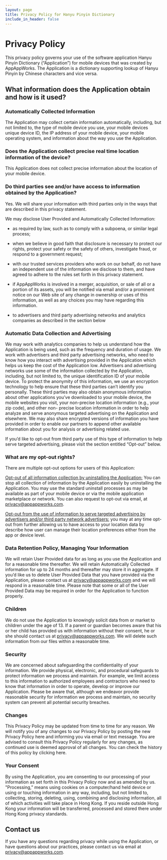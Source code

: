 ```yaml
---
layout: page
title: Privacy Policy for Hanyu Pinyin Dictionary
include_in_header: false
---
```


# Privacy Policy
This privacy policy governs your use of the software application Hanyu Pinyin Dictionary (“Application”) for mobile devices that was created by AppAppWorks. The Application is&nbsp;a dictionary supporting lookup of Hanyu Pinyin by Chinese characters and vice versa.&nbsp; 

## What information does the Application obtain and how is it used?

### Automatically Collected Information 



The Application may collect certain information automatically, including, but not limited to, the type of mobile device you use, your mobile devices unique device ID, the IP address of your mobile device, your mobile operating system, and information about the way you use the Application. 

 

### Does the Application collect precise real time location information of the device?

This Application does not collect precise information about the location of your mobile device. 

 

### Do third parties see and/or have access to information obtained by the Application?

Yes. We will share your information with third parties only in the ways that are described in this privacy statement.

We may disclose User Provided and Automatically Collected Information:

- as required by law, such as to comply with a subpoena, or similar legal process;

- when we believe in good faith that disclosure is necessary to protect our rights, protect your safety or the safety of others, investigate fraud, or respond to a government request;

- with our trusted services providers who work on our behalf, do not have an independent use of the information we disclose to them, and have agreed to adhere to the rules set forth in this privacy statement.

- if AppAppWorks is involved in a merger, acquisition, or sale of all or a portion of its assets, you will be notified via email and/or a prominent notice on our Web site of any change in ownership or uses of this information, as well as any choices you may have regarding this information.

- to advertisers and third party advertising networks and analytics companies as described in the section below
 

### Automatic Data Collection and Advertising

We may work with analytics companies to help us understand how the Application is being used, such as the frequency and duration of usage. We work with advertisers and third party advertising networks, who need to know how you interact with advertising provided in the Application which helps us keep the cost of the Application low. Advertisers and advertising networks use some of the information collected by the Application, including, but not limited to, the unique identification ID of your mobile device. To protect the anonymity of this information, we use an encryption technology to help ensure that these third parties can’t identify you personally. These third parties may also obtain anonymous information about other applications you’ve downloaded to your mobile device, the mobile websites you visit, your non-precise location information (e.g., your zip code), and other non- precise location information in order to help analyze and serve anonymous targeted advertising on the Application and elsewhere. We may also share encrypted versions of information you have provided in order to enable our partners to append other available information about you for analysis or advertising related use. 

If you’d like to opt-out from third party use of this type of information to help serve targeted advertising, please visit the section entitled “Opt-out” below. 

### What are my opt-out rights?

There are multiple opt-out options for users of this Application:    

<u>Opt-out of all information collection by uninstalling the Application:</u> You can stop all collection of information by the Application easily by uninstalling the Application. You may use the standard uninstall processes as may be available as part of your mobile device or via the mobile application marketplace or network. You can also request to opt-out via email, at [privacy@appappworks.com](mailto:privacy@appappworks.com).

<u>Opt-out from the use of information to serve targeted advertising by advertisers and/or third party network advertisers:</u> you may at any time opt-out from further allowing us to have access to your location data by describe how user can manage their location preferences either from the app or device level. 

 

  

### Data Retention Policy, Managing Your Information

We will retain User Provided data for as long as you use the Application and for a reasonable time thereafter. We will retain Automatically Collected information for up to 24 months and thereafter may store it in aggregate. If you’d like us to delete User Provided Data that you have provided via the Application, please contact us at [privacy@appappworks.com](mailto:privacy@appappworks.com) and we will respond in a reasonable time. Please note that some or all of the User Provided Data may be required in order for the Application to function properly.

 

### Children

We do not use the Application to knowingly solicit data from or market to children under the age of 13. If a parent or guardian becomes aware that his or her child has provided us with information without their consent, he or she should contact us at [privacy@appappworks.com](mailto:privacy@appappworks.com). We will delete such information from our files within a reasonable time.

 

### Security

We are concerned about safeguarding the confidentiality of your information. We provide physical, electronic, and procedural safeguards to protect information we process and maintain. For example, we limit access to this information to authorized employees and contractors who need to know that information in order to operate, develop or improve our Application. Please be aware that, although we endeavor provide reasonable security for information we process and maintain, no security system can prevent all potential security breaches.

 

### Changes

This Privacy Policy may be updated from time to time for any reason. We will notify you of any changes to our Privacy Policy by posting the new Privacy Policy here and informing you via email or text message. You are advised to consult this Privacy Policy regularly for any changes, as continued use is deemed approval of all changes. You can check the history of this policy by clicking here.

 

### Your Consent

By using the Application, you are consenting to our processing of your information as set forth in this Privacy Policy now and as amended by us. "Processing,” means using cookies on a computer/hand held device or using or touching information in any way, including, but not limited to, collecting, storing, deleting, using, combining and disclosing information, all of which activities will take place in Hong Kong. If you reside outside Hong Kong your information will be transferred, processed and stored there under Hong Kong privacy standards. 

 

## Contact us

If you have any questions regarding privacy while using the Application, or have questions about our practices, please contact us via email at [privacy@appappworks.com](mailto:privacy@appappworks.com).
